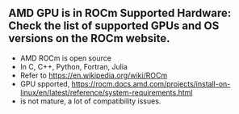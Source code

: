 ## AMD GPU is in ROCm Supported Hardware: Check the list of supported GPUs and OS versions on the ROCm website.
- AMD ROCm is open source
- In C, C++, Python, Fortran, Julia
- Refer to https://en.wikipedia.org/wiki/ROCm
- GPU spported, https://rocm.docs.amd.com/projects/install-on-linux/en/latest/reference/system-requirements.html
- is not mature, a lot of compatibility issues. 
